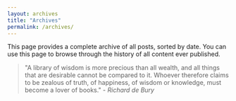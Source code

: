 ```yaml
---
layout: archives
title: "Archives"
permalink: /archives/
---
```


This page provides a complete archive of all posts, sorted by date. You can use this page to browse through the history of all content ever published.

> "A library of wisdom is more precious than all wealth, and all things that are desirable cannot be compared to it. Whoever therefore claims to be zealous of truth, of happiness, of wisdom or knowledge, must become a lover of books." - *Richard de Bury*
